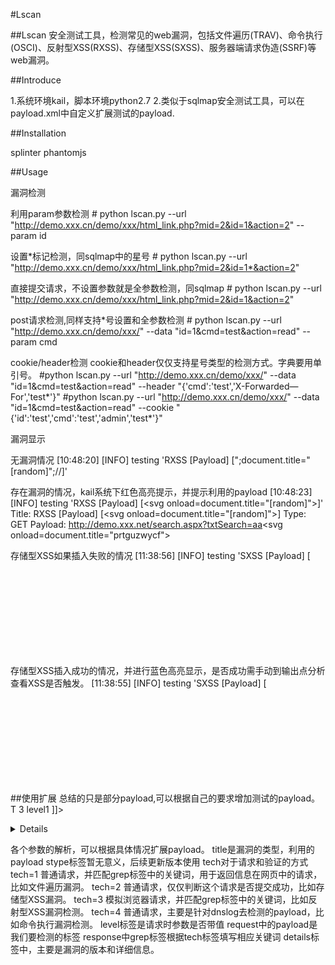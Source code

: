 #Lscan

##Lscan
安全测试工具，检测常见的web漏洞，包括文件遍历(TRAV)、命令执行(OSCI)、反射型XSS(RXSS)、存储型XSS(SXSS)、服务器端请求伪造(SSRF)等web漏洞。

##Introduce

1.系统环境kail，脚本环境python2.7
2.类似于sqlmap安全测试工具，可以在payload.xml中自定义扩展测试的payload.

##Installation

splinter
phantomjs

##Usage

漏洞检测

利用param参数检测
\# python lscan.py --url "http://demo.xxx.cn/demo/xxx/html_link.php?mid=2&id=1&action=2" --param id

设置*标记检测，同sqlmap中的星号
\# python lscan.py --url "http://demo.xxx.cn/demo/xxx/html_link.php?mid=2&id=1*&action=2"

直接提交请求，不设置参数就是全参数检测，同sqlmap
\# python lscan.py --url "http://demo.xxx.cn/demo/xxx/html_link.php?mid=2&id=1&action=2"

post请求检测,同样支持*号设置和全参数检测
\# python lscan.py --url "http://demo.xxx.cn/demo/xxx/" --data "id=1&cmd=test&action=read" --param cmd

cookie/header检测
cookie和header仅仅支持星号类型的检测方式。字典要用单引号。
\#python lscan.py --url "http://demo.xxx.cn/demo/xxx/" --data "id=1&cmd=test&action=read" --header "{'cmd':'test','X-Forwarded—For','test*'}"
\#python lscan.py --url "http://demo.xxx.cn/demo/xxx/" --data "id=1&cmd=test&action=read" --cookie "{'id':'test','cmd':'test','admin','test*'}"


漏洞显示

无漏洞情况
[10:48:20] [INFO] testing 'RXSS [Payload] [";document.title="[random]";//]' 

存在漏洞的情况，kail系统下红色高亮提示，并提示利用的payload
[10:48:23] [INFO] testing 'RXSS [Payload] [<svg onload=document.title="[random]">]' 
Title: RXSS [Payload] [<svg onload=document.title="[random]">]
Type: GET
Payload: http://demo.xxx.net/search.aspx?txtSearch=aa<svg onload=document.title="prtguzwycf">

存储型XSS如果插入失败的情况
[11:38:56] [INFO] testing 'SXSS [Payload] [<svg onload=alert(/StoredXssBySvgTag/)>]'

存储型XSS插入成功的情况，并进行蓝色高亮显示，是否成功需手动到输出点分析查看XSS是否触发。
[11:38:55] [INFO] testing 'SXSS [Payload] [<svg onload=prompt(/StoredXssBySvgTag/)>]' [RESULT] 'Saved successfully !' 


##使用扩展
总结的只是部分payload,可以根据自己的要求增加测试的payload。
  <test>
      <title>Reflected XSS [Payload] [<![CDATA['"><script>document.title="[random]";</script>]]>]</title>
      <stype>T</stype>
      <tech>3</tech>
      <level>level1</level>
      <request>
          <payload><![CDATA['"><script>document.title="[random]";</script>]]></payload>
      </request>
      <response>
          <grep></grep>
      </response>
      <details>
          <versions>Linux,Windows</versions>
          <info>Reflected XSS</info>
      </details>
  </test>

各个参数的解析，可以根据具体情况扩展payload。
title是漏洞的类型，利用的payload
stype标签暂无意义，后续更新版本使用
tech对于请求和验证的方式
tech=1 普通请求，并匹配grep标签中的关键词，用于返回信息在网页中的请求，比如文件遍历漏洞。
tech=2 普通请求，仅仅判断这个请求是否提交成功，比如存储型XSS漏洞。
tech=3 模拟浏览器请求，并匹配grep标签中的关键词，比如反射型XSS漏洞检测。
tech=4 普通请求，主要是针对dnslog去检测的payload，比如命令执行漏洞检测。
level标签是请求时参数是否带值
request中的payload是我们要检测的标签
response中grep标签根据tech标签填写相应关键词
details标签中，主要是漏洞的版本和详细信息。

    